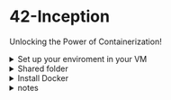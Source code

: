 # 42-Inception
Unlocking the Power of Containerization!

<details>
  <summary>Set up your enviroment in your VM</summary>

Add a User to the different Groups on Debian/Ubuntu-based distribution

Switch to the root user or another user with sudo privileges:
	
	* log in as root:
		su -
		sudo adduser login
		sudo usermod -aG sudo login
		sudo usermod -aG docker login
	* or log in with another user with sudo privileges and use `sudo`
	
	Log back to `login` user
	    su login 
	To verify the addition. Should return `root`
	    sudo whoami
	
	
Directly Editing the sudoers File
	
	1. log in as root:
	    su -
	2. This command safely edits the sudoers file:
	    visudo
	3. Add a line like this to give <login> sudo privileges:
	   <login> ALL=(ALL) ALL
</details>

<details>
  <summary>Shared folder</summary>

1. Ensure the vboxsf module is loaded:
    sudo modprobe vboxsf
2. Add an entry to /etc/fstab:
    shared_folder_name  /path/to/mount/point  vboxsf  defaults  0  0
3. After any changes in /etc/fstab run:
    systemctl daemon-reload
4. After adding the entry to /etc/fstab, mount the shared folder without rebooting:
    sudo mount -a

Maunt manually:

	sudo mount -t vboxsf <FolderName> /path/to/mount/point

</details>


<details>
  <summary>Install Docker</summary>


```bash
    sudo apt update && apt install docker.io -y
```

Install Docker Compose -> 
```href
    https://docs.docker.com/compose/install/linux/#install-using-the-repository
```

Docker Compose Contribute documentation
```href
    https://github.com/docker/compose/blob/main/CONTRIBUTING.md
```

Dockerfile 
```href
    https://docs.docker.com/build/building/packaging/
```

</details>


<details>
  <summary>notes</summary>


Create a password to the DB
$ openssl rand -base64 32 > db_password.txt
$ openssl rand -base64 32 > db_root_password.txt

PASSWORD=$(tp -dc a-zA-Z0-9 < /dev/urandom | head -c 12)
mysql -u root -p <<EOF
creat database $HOSTNAME;


Configuration mariadb:
apt-get update && \
    apt-get install -y mariadb-server && \
    rm -rf /var/lib/apt/lists/*

- modify bind-address 0.0.0.0 to listen on all network interfaces
$ /etc/mysql/mariadb.conf.d/50-server.cnf
- to start the MariaDB service
$ service mysql start
- check its status (If MariaDB is running, it should show that it's active.)
$ service mysql status
</details>
